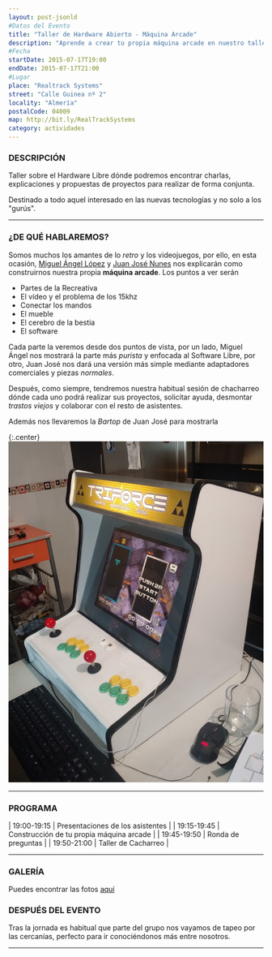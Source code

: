 ```yaml
---
layout: post-jsonld
#Datos del Evento
title: "Taller de Hardware Abierto - Máquina Arcade"
description: "Aprende a crear tu propia máquina arcade en nuestro taller de Hardware Abierto"
#Fecha
startDate: 2015-07-17T19:00
endDate: 2015-07-17T21:00
#Lugar
place: "Realtrack Systems"
street: "Calle Guinea nº 2"
locality: "Almería"
postalCode: 04009
map: http://bit.ly/RealTrackSystems
category: actividades
---
```


### DESCRIPCIÓN

Taller sobre el Hardware Libre dónde podremos encontrar charlas, explicaciones
y propuestas de proyectos para realizar de forma conjunta.

Destinado a todo aquel interesado en las nuevas tecnologías y no solo a los
"gurús".

---

### ¿DE QUÉ HABLAREMOS?

Somos muchos los amantes de lo _retro_ y los videojuegos, por ello, en esta ocasión,
[Miguel Ángel López][2] y [Juan José Nunes][3] nos explicarán como construirnos nuestra
propia **máquina arcade**. Los puntos a ver serán

- Partes de la Recreativa
- El vídeo y el problema de los 15khz
- Conectar los mandos
- El mueble
- El cerebro de la bestia
- El software

Cada parte la veremos desde dos puntos de vista, por un lado, Miguel Ángel nos mostrará la parte
más _purista_ y enfocada al Software Libre, por otro, Juan José nos dará una versión más simple mediante
adaptadores comerciales y piezas _normales_.

Después, como siempre, tendremos nuestra habitual sesión de chacharreo dónde cada uno podrá realizar sus proyectos,
solicitar ayuda, desmontar _trastos viejos_ y colaborar con el resto de asistentes.


Además nos llevaremos la _Bartop_ de Juan José para mostrarla

{:.center}
 ![Bartop](/recursos/2015-07-17/arcade.jpg) 

---


### PROGRAMA


| 19:00-19:15   | Presentaciones de los asistentes  |
| 19:15-19:45   | Construcción de tu propia máquina arcade |
| 19:45-19:50 	| Ronda de preguntas |
| 19:50-21:00 	| Taller de Cacharreo |

---

### GALERÍA

Puedes encontrar las fotos [aquí](https://goo.gl/photos/VmsfPhYQoq4gLFS9A)

### DESPUÉS DEL EVENTO

Tras la jornada es habitual que parte del grupo nos vayamos de tapeo por las cercanías, perfecto para ir conociéndonos más entre nosotros.

---

[2]: https://twitter.com/MiguelAngel_LV
[3]: https://twitter.com/cvgoku


